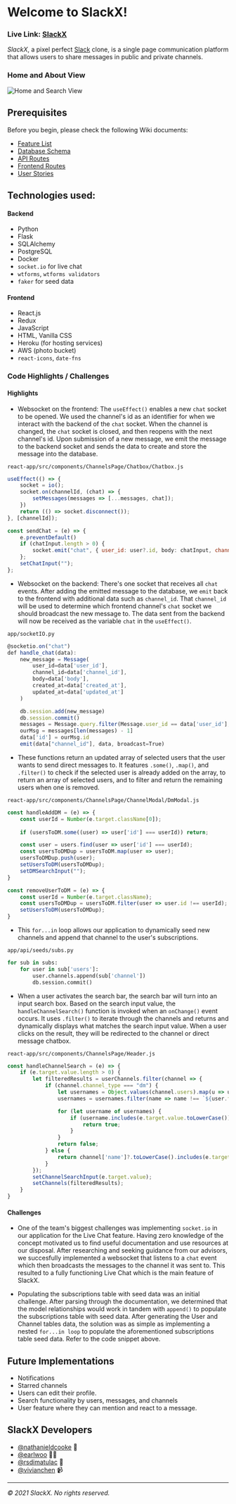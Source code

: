 # Welcome to SlackX!

### **Live Link: [SlackX](https://theslackx.herokuapp.com/)**

_SlackX_, a pixel perfect [Slack](https://slack.com/) clone, is a single page communication platform that allows users to share messages in public and private channels.

### Home and About View
![Home and Search View](react-app/public/home_about.gif)

<!-- ADD CHANNELS VIEW HERE -->

## Prerequisites

Before you begin, please check the following Wiki documents:
* [Feature List](https://github.com/rsdimatulac/SlackX/wiki/Feature-List)
* [Database Schema](https://github.com/rsdimatulac/SlackX/wiki/Database-Schema)
* [API Routes](https://github.com/rsdimatulac/SlackX/wiki/API-Routes)
* [Frontend Routes](https://github.com/rsdimatulac/SlackX/wiki/Frontend-Routes)
* [User Stories](https://github.com/rsdimatulac/SlackX/wiki/User-Stories)

## Technologies used:
#### Backend
* Python
* Flask
* SQLAlchemy
* PostgreSQL
* Docker
* `socket.io` for live chat
* `wtforms`, `wtforms validators`
* `faker` for seed data

#### Frontend
* React.js
* Redux
* JavaScript
* HTML, Vanilla CSS
* Heroku (for hosting services)
* AWS (photo bucket)
* `react-icons`, `date-fns`

### Code Highlights / Challenges

#### Highlights 

* Websocket on the frontend: The `useEffect()` enables a new `chat` socket to be opened. We used the channel's id as an identifier for when we interact with the backend of the `chat` socket. When the channel is changed, the `chat` socket is closed, and then reopens with the next channel's id. Upon submission of a new message, we emit the message to the backend socket and sends the data to create and store the message into the database.

`react-app/src/components/ChannelsPage/Chatbox/Chatbox.js`
```js
useEffect(() => {
    socket = io();
    socket.on(channelId, (chat) => {
        setMessages(messages => [...messages, chat]);
    })
    return (() => socket.disconnect());
}, [channelId]);

const sendChat = (e) => {
    e.preventDefault()
    if (chatInput.length > 0) {
        socket.emit("chat", { user_id: user?.id, body: chatInput, channel_id: channelId, created_at: new Date().toGMTString(), updated_at: new Date().toGMTString() });
    };
    setChatInput("");
};
```
* Websocket on the backend: There's one socket that receives all `chat` events. After adding the emitted message to the database, we `emit` back to the frontend with additional data such as `channel_id`. That `channel_id` will be used to determine which frontend channel's `chat` socket we should broadcast the new message to. The data sent from the backend will now be received as the variable `chat` in the `useEffect()`.

`app/socketIO.py`
```js
@socketio.on("chat")
def handle_chat(data):
    new_message = Message(
        user_id=data['user_id'],
        channel_id=data['channel_id'],
        body=data['body'],
        created_at=data['created_at'],
        updated_at=data['updated_at']
    )

    db.session.add(new_message)
    db.session.commit()
    messages = Message.query.filter(Message.user_id == data['user_id'], Message.body == data['body']).all()
    ourMsg = messages[len(messages) - 1]
    data['id'] = ourMsg.id
    emit(data["channel_id"], data, broadcast=True)
```

* These functions return an updated array of selected users that the user wants to send direct messages to. It features `.some()`, `.map()`, and `.filter()` to check if the selected user is already added on the array, to return an array of selected users, and to filter and return the remaining users when one is removed.

`react-app/src/components/ChannelsPage/ChannelModal/DmModal.js`
```js
const handleAddDM = (e) => {
    const userId = Number(e.target.className[0]);
    
    if (usersToDM.some((user) => user['id'] === userId)) return;

    const user = users.find(user => user['id'] === userId);
    const usersToDMDup = usersToDM.map(user => user);
    usersToDMDup.push(user);
    setUsersToDM(usersToDMDup);
    setDMSearchInput("");
}

const removeUserToDM = (e) => {
    const userId = Number(e.target.className);
    const usersToDMDup = usersToDM.filter(user => user.id !== userId);
    setUsersToDM(usersToDMDup);
}
```

* This `for...in` loop allows our application to dynamically seed new channels and append that channel to the user's subscriptions.

`app/api/seeds/subs.py`   
```python
for sub in subs:
    for user in sub['users']:
        user.channels.append(sub['channel'])
        db.session.commit() 
```

* When a user activates the search bar, the search bar will turn into an input search box. Based on the search input value, the `handleChannelSearch()` function is invoked when an `onChange()` event occurs. It uses `.filter()` to iterate through the channels and returns and dynamically displays what matches the search input value. When a user clicks on the result, they will be redirected to the channel or direct message chatbox.

`react-app/src/components/ChannelsPage/Header.js`
```js
const handleChannelSearch = (e) => {
    if (e.target.value.length > 0) {
        let filteredResults = userChannels.filter(channel => {
            if (channel.channel_type === "dm") {
                let usernames = Object.values(channel.users).map(u => u.name.toLowerCase());
                usernames = usernames.filter(name => name !== `${user.firstname.toLowerCase()} ${user.lastname.toLowerCase()}`);

                for (let username of usernames) {
                    if (username.includes(e.target.value.toLowerCase())) {
                        return true;
                    }
                }
                return false;
            } else {
                return channel['name']?.toLowerCase().includes(e.target.value.toLowerCase())
            }
        });
        setChannelSearchInput(e.target.value);
        setChannels(filteredResults);
    }
}
```

#### Challenges
* One of the team's biggest challenges was implementing `socket.io` in our application for the Live Chat feature. Having zero knowledge of the concept motivated us to find useful documentation and use resources at our disposal. After researching and seeking guidance from our advisors, we succesfully implemented a websocket that listens to a `chat` event which then broadcasts the messages to the channel it was sent to. This resulted to a fully functioning Live Chat which is the main feature of SlackX.

* Populating the subscriptions table with seed data was an initial challenge. After parsing through the documentation, we determined that the model relationships would work in tandem with `append()` to populate the subscriptions table with seed data. After generating the User and Channel tables data, the solution was as simple as implementing a nested `for...in loop` to populate the aforementioned subscriptions table seed data. Refer to the code snippet above.

## Future Implementations 
- Notifications
- Starred channels
- Users can edit their profile.
- Search functionality by users, messages, and channels
- User feature where they can mention and react to a message.

## SlackX Developers
- [@nathanieldcooke](https://github.com/nathanieldcooke) 🌭
- [@earlwoo](https://github.com/earlwoo) 👨‍💻
- [@rsdimatulac](https://github.com/rsdimatulac) 🚁
- [@vivianchen](https://github.com/QCHEN0407) 📹

---
_© 2021 SlackX. No rights reserved._